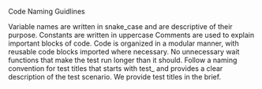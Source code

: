 Code Naming Guidlines

Variable names are written in snake_case and are descriptive of their purpose. Constants are written in uppercase Comments are used to explain important blocks of code. Code is organized in a modular manner, with reusable code blocks imported where necessary. No unnecessary wait functions that make the test run longer than it should. Follow a naming convention for test titles that starts with test_ and provides a clear description of the test scenario. We provide test titles in the brief.